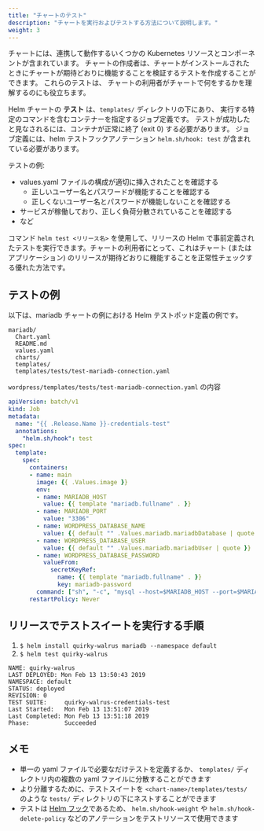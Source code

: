 ```yaml
---
title: "チャートのテスト"
description: "チャートを実行およびテストする方法について説明します。"
weight: 3
---
```


チャートには、連携して動作するいくつかの Kubernetes リソースとコンポーネントが含まれています。
チャートの作成者は、チャートがインストールされたときにチャートが期待どおりに機能することを検証するテストを作成することができます。
これらのテストは、
チャートの利用者がチャートで何をするかを理解するのにも役立ちます。

Helm チャートの **テスト** は、`templates/` ディレクトリの下にあり、
実行する特定のコマンドを含むコンテナーを指定するジョブ定義です。
テストが成功したと見なされるには、コンテナが正常に終了 (exit 0) する必要があります。
ジョブ定義には、helm テストフックアノテーション `helm.sh/hook: test` が含まれている必要があります。

テストの例:

- values.yaml ファイルの構成が適切に挿入されたことを確認する
  - 正しいユーザー名とパスワードが機能することを確認する
  - 正しくないユーザー名とパスワードが機能しないことを確認する
- サービスが稼働しており、正しく負荷分散されていることを確認する
- など

コマンド `helm test <リリース名>` を使用して、リリースの Helm で事前定義されたテストを実行できます。チャートの利用者にとって、これはチャート (またはアプリケーション) のリリースが期待どおりに機能することを正常性チェックする優れた方法です。

## テストの例

以下は、mariadb チャートの例における Helm テストポッド定義の例です。

```
mariadb/
  Chart.yaml
  README.md
  values.yaml
  charts/
  templates/
  templates/tests/test-mariadb-connection.yaml
```

`wordpress/templates/tests/test-mariadb-connection.yaml` の内容

```yaml
apiVersion: batch/v1
kind: Job
metadata:
  name: "{{ .Release.Name }}-credentials-test"
  annotations:
    "helm.sh/hook": test
spec:
  template:
    spec:
      containers:
      - name: main
        image: {{ .Values.image }}
        env:
        - name: MARIADB_HOST
          value: {{ template "mariadb.fullname" . }}
        - name: MARIADB_PORT
          value: "3306"
        - name: WORDPRESS_DATABASE_NAME
          value: {{ default "" .Values.mariadb.mariadbDatabase | quote }}
        - name: WORDPRESS_DATABASE_USER
          value: {{ default "" .Values.mariadb.mariadbUser | quote }}
        - name: WORDPRESS_DATABASE_PASSWORD
          valueFrom:
            secretKeyRef:
              name: {{ template "mariadb.fullname" . }}
              key: mariadb-password
        command: ["sh", "-c", "mysql --host=$MARIADB_HOST --port=$MARIADB_PORT --user=$WORDPRESS_DATABASE_USER --password=$WORDPRESS_DATABASE_PASSWORD"]
      restartPolicy: Never
```

## リリースでテストスイートを実行する手順

1. `$ helm install quirky-walrus mariadb --namespace default`
2. `$ helm test quirky-walrus`

```cli
NAME: quirky-walrus
LAST DEPLOYED: Mon Feb 13 13:50:43 2019
NAMESPACE: default
STATUS: deployed
REVISION: 0
TEST SUITE:     quirky-walrus-credentials-test
Last Started:   Mon Feb 13 13:51:07 2019
Last Completed: Mon Feb 13 13:51:18 2019
Phase:          Succeeded
```

## メモ

- 単一の yaml ファイルで必要なだけテストを定義するか、
  `templates/` ディレクトリ内の複数の yaml ファイルに分散することができます
- より分離するために、テストスイートを `<chart-name>/templates/tests/` のような 
  `tests/` ディレクトリの下にネストすることができます
- テストは [Helm フック](/docs/charts_hooks/)であるため、
  `helm.sh/hook-weight` や `helm.sh/hook-delete-policy` などのアノテーションをテストリソースで使用できます
